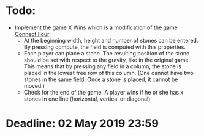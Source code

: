 # Todo:
* Implement the game X Wins which is a modification of the game [Connect Four](https://en.wikipedia.org/wiki/Connect_Four):
  * At the beginning width, height and number of stones can be entered. By pressing compute, the field is computed with this properties.
  * Each player can place a stone. The resulting position of the stone should be set with respect to the gravity, like in the original game. This means that by pressing any field in a column, the stone is placed in the lowest free row of this column. (One cannot have two stones in the same field. Once a stone is placed, it cannot be moved.)
  * Check for the end of the game. A player wins if he or she has x stones in one line (horizontal, vertical or diagonal)
# Deadline: 02 May 2019 23:59
